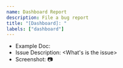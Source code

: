 ```yaml
---
name: Dashboard Report
description: File a bug report
title: "[Dashboard]: "
labels: ["dashboard"]
---
```


<This is for the Elastic Community Team Members to Report issues on our Dashboard>

* Example Doc: <ID of doc to check with> 
* Issue Description: <What's is the issue>
* Screenshot: :camera:
